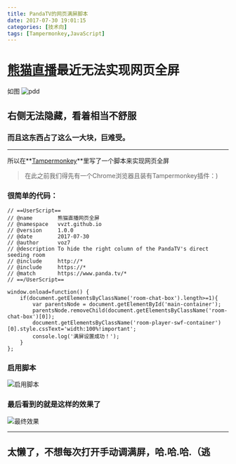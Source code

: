 ```yaml
---
title: PandaTV的网页满屏脚本
date: 2017-07-30 19:01:15
categories: [技术向]
tags: [Tampermonkey,JavaScript]
---
```

# [熊猫直播](https://www.panda.tv/all)最近无法实现网页全屏

如图
![pdd][1]

## 右侧无法隐藏，看着相当不舒服

### 而且这东西占了这么一大块，巨难受。
------

所以在**[Tampermonkey](http://tampermonkey.net)**里写了一个脚本来实现网页全屏

> 在此之前我们得先有一个Chrome浏览器且装有Tampermonkey插件：)



### 很简单的代码：
```
// ==UserScript==
// @name        熊猫直播网页全屏
// @namespace   vvzt.github.io
// @version     1.0.0
// @date        2017-07-30
// @author      voz7
// @description To hide the right column of the PandaTV's direct seeding room
// @include     http://*
// @include     https://*
// @match       https://www.panda.tv/*
// ==/UserScript==

window.onload=function() {
    if(document.getElementsByClassName('room-chat-box').length>=1){
        var parentsNode = document.getElementById('main-container');
        parentsNode.removeChild(document.getElementsByClassName('room-chat-box')[0]);
        document.getElementsByClassName('room-player-swf-container')[0].style.cssText='width:100%!important';
        console.log('满屏设置成功！');
    }
};
```

### 启用脚本
![启用脚本][2]

### 最后看到的就是这样的效果了

![最终效果][3]


 

-------


## **太懒了，不想每次打开手动调满屏，哈.哈.哈.（逃**


  [1]: http://otwin1ura.bkt.clouddn.com/img_20170730_191637.png
  [2]: http://otwin1ura.bkt.clouddn.com/img_20170730_193824.png
  [3]: http://otwin1ura.bkt.clouddn.com/img_20170730_194236.png